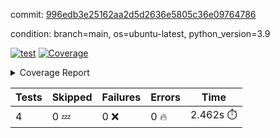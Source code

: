 commit: [996edb3e25162aa2d5d2636e5805c36e09764786](https://github.com/rcmdnk/chatgpt-prompt-wrapper/tree/996edb3e25162aa2d5d2636e5805c36e09764786)

condition: branch=main, os=ubuntu-latest, python_version=3.9

[![test](https://github.com/rcmdnk/chatgpt-prompt-wrapper/actions/workflows/test.yml/badge.svg)](https://github.com/rcmdnk/chatgpt-prompt-wrapper/actions/runs/13914677556)
<a href="https://github.com/rcmdnk/chatgpt-prompt-wrapper/blob/996edb3e25162aa2d5d2636e5805c36e09764786/README.md"><img alt="Coverage" src="https://img.shields.io/badge/Coverage-34%25-red.svg" /></a><details><summary>Coverage Report </summary><table><tr><th>File</th><th>Stmts</th><th>Miss</th><th>Cover</th><th>Missing</th></tr><tbody><tr><td colspan="5"><b>src/chatgpt_prompt_wrapper</b></td></tr><tr><td>&nbsp; &nbsp;<a href="https://github.com/rcmdnk/chatgpt-prompt-wrapper/blob/996edb3e25162aa2d5d2636e5805c36e09764786/src/chatgpt_prompt_wrapper/chatgpt_prompt_wrapper.py">chatgpt_prompt_wrapper.py</a></td><td>152</td><td>117</td><td>23%</td><td><a href="https://github.com/rcmdnk/chatgpt-prompt-wrapper/blob/996edb3e25162aa2d5d2636e5805c36e09764786/src/chatgpt_prompt_wrapper/chatgpt_prompt_wrapper.py#L21">21</a>, <a href="https://github.com/rcmdnk/chatgpt-prompt-wrapper/blob/996edb3e25162aa2d5d2636e5805c36e09764786/src/chatgpt_prompt_wrapper/chatgpt_prompt_wrapper.py#L49-L68">49&ndash;68</a>, <a href="https://github.com/rcmdnk/chatgpt-prompt-wrapper/blob/996edb3e25162aa2d5d2636e5805c36e09764786/src/chatgpt_prompt_wrapper/chatgpt_prompt_wrapper.py#L71-L79">71&ndash;79</a>, <a href="https://github.com/rcmdnk/chatgpt-prompt-wrapper/blob/996edb3e25162aa2d5d2636e5805c36e09764786/src/chatgpt_prompt_wrapper/chatgpt_prompt_wrapper.py#L82-L90">82&ndash;90</a>, <a href="https://github.com/rcmdnk/chatgpt-prompt-wrapper/blob/996edb3e25162aa2d5d2636e5805c36e09764786/src/chatgpt_prompt_wrapper/chatgpt_prompt_wrapper.py#L93-L102">93&ndash;102</a>, <a href="https://github.com/rcmdnk/chatgpt-prompt-wrapper/blob/996edb3e25162aa2d5d2636e5805c36e09764786/src/chatgpt_prompt_wrapper/chatgpt_prompt_wrapper.py#L108-L111">108&ndash;111</a>, <a href="https://github.com/rcmdnk/chatgpt-prompt-wrapper/blob/996edb3e25162aa2d5d2636e5805c36e09764786/src/chatgpt_prompt_wrapper/chatgpt_prompt_wrapper.py#L122-L133">122&ndash;133</a>, <a href="https://github.com/rcmdnk/chatgpt-prompt-wrapper/blob/996edb3e25162aa2d5d2636e5805c36e09764786/src/chatgpt_prompt_wrapper/chatgpt_prompt_wrapper.py#L136-L142">136&ndash;142</a>, <a href="https://github.com/rcmdnk/chatgpt-prompt-wrapper/blob/996edb3e25162aa2d5d2636e5805c36e09764786/src/chatgpt_prompt_wrapper/chatgpt_prompt_wrapper.py#L153-L173">153&ndash;173</a>, <a href="https://github.com/rcmdnk/chatgpt-prompt-wrapper/blob/996edb3e25162aa2d5d2636e5805c36e09764786/src/chatgpt_prompt_wrapper/chatgpt_prompt_wrapper.py#L177-L190">177&ndash;190</a>, <a href="https://github.com/rcmdnk/chatgpt-prompt-wrapper/blob/996edb3e25162aa2d5d2636e5805c36e09764786/src/chatgpt_prompt_wrapper/chatgpt_prompt_wrapper.py#L198-L208">198&ndash;208</a>, <a href="https://github.com/rcmdnk/chatgpt-prompt-wrapper/blob/996edb3e25162aa2d5d2636e5805c36e09764786/src/chatgpt_prompt_wrapper/chatgpt_prompt_wrapper.py#L211-L256">211&ndash;256</a>, <a href="https://github.com/rcmdnk/chatgpt-prompt-wrapper/blob/996edb3e25162aa2d5d2636e5805c36e09764786/src/chatgpt_prompt_wrapper/chatgpt_prompt_wrapper.py#L264-L270">264&ndash;270</a></td></tr><tr><td>&nbsp; &nbsp;<a href="https://github.com/rcmdnk/chatgpt-prompt-wrapper/blob/996edb3e25162aa2d5d2636e5805c36e09764786/src/chatgpt_prompt_wrapper/log_formatter.py">log_formatter.py</a></td><td>22</td><td>16</td><td>27%</td><td><a href="https://github.com/rcmdnk/chatgpt-prompt-wrapper/blob/996edb3e25162aa2d5d2636e5805c36e09764786/src/chatgpt_prompt_wrapper/log_formatter.py#L9-L24">9&ndash;24</a>, <a href="https://github.com/rcmdnk/chatgpt-prompt-wrapper/blob/996edb3e25162aa2d5d2636e5805c36e09764786/src/chatgpt_prompt_wrapper/log_formatter.py#L29-L31">29&ndash;31</a>, <a href="https://github.com/rcmdnk/chatgpt-prompt-wrapper/blob/996edb3e25162aa2d5d2636e5805c36e09764786/src/chatgpt_prompt_wrapper/log_formatter.py#L36-L42">36&ndash;42</a></td></tr><tr><td colspan="5"><b>src/chatgpt_prompt_wrapper/chatgpt</b></td></tr><tr><td>&nbsp; &nbsp;<a href="https://github.com/rcmdnk/chatgpt-prompt-wrapper/blob/996edb3e25162aa2d5d2636e5805c36e09764786/src/chatgpt_prompt_wrapper/chatgpt/ask.py">ask.py</a></td><td>50</td><td>37</td><td>26%</td><td><a href="https://github.com/rcmdnk/chatgpt-prompt-wrapper/blob/996edb3e25162aa2d5d2636e5805c36e09764786/src/chatgpt_prompt_wrapper/chatgpt/ask.py#L12">12</a>, <a href="https://github.com/rcmdnk/chatgpt-prompt-wrapper/blob/996edb3e25162aa2d5d2636e5805c36e09764786/src/chatgpt_prompt_wrapper/chatgpt/ask.py#L30-L37">30&ndash;37</a>, <a href="https://github.com/rcmdnk/chatgpt-prompt-wrapper/blob/996edb3e25162aa2d5d2636e5805c36e09764786/src/chatgpt_prompt_wrapper/chatgpt/ask.py#L40-L89">40&ndash;89</a></td></tr><tr><td>&nbsp; &nbsp;<a href="https://github.com/rcmdnk/chatgpt-prompt-wrapper/blob/996edb3e25162aa2d5d2636e5805c36e09764786/src/chatgpt_prompt_wrapper/chatgpt/chat.py">chat.py</a></td><td>81</td><td>62</td><td>23%</td><td><a href="https://github.com/rcmdnk/chatgpt-prompt-wrapper/blob/996edb3e25162aa2d5d2636e5805c36e09764786/src/chatgpt_prompt_wrapper/chatgpt/chat.py#L38-L39">38&ndash;39</a>, <a href="https://github.com/rcmdnk/chatgpt-prompt-wrapper/blob/996edb3e25162aa2d5d2636e5805c36e09764786/src/chatgpt_prompt_wrapper/chatgpt/chat.py#L42-L79">42&ndash;79</a>, <a href="https://github.com/rcmdnk/chatgpt-prompt-wrapper/blob/996edb3e25162aa2d5d2636e5805c36e09764786/src/chatgpt_prompt_wrapper/chatgpt/chat.py#L89-L148">89&ndash;148</a></td></tr><tr><td>&nbsp; &nbsp;<a href="https://github.com/rcmdnk/chatgpt-prompt-wrapper/blob/996edb3e25162aa2d5d2636e5805c36e09764786/src/chatgpt_prompt_wrapper/chatgpt/chatgpt.py">chatgpt.py</a></td><td>123</td><td>78</td><td>37%</td><td><a href="https://github.com/rcmdnk/chatgpt-prompt-wrapper/blob/996edb3e25162aa2d5d2636e5805c36e09764786/src/chatgpt_prompt_wrapper/chatgpt/chatgpt.py#L89-L159">89&ndash;159</a>, <a href="https://github.com/rcmdnk/chatgpt-prompt-wrapper/blob/996edb3e25162aa2d5d2636e5805c36e09764786/src/chatgpt_prompt_wrapper/chatgpt/chatgpt.py#L162-L184">162&ndash;184</a>, <a href="https://github.com/rcmdnk/chatgpt-prompt-wrapper/blob/996edb3e25162aa2d5d2636e5805c36e09764786/src/chatgpt_prompt_wrapper/chatgpt/chatgpt.py#L188-L204">188&ndash;204</a>, <a href="https://github.com/rcmdnk/chatgpt-prompt-wrapper/blob/996edb3e25162aa2d5d2636e5805c36e09764786/src/chatgpt_prompt_wrapper/chatgpt/chatgpt.py#L207-L213">207&ndash;213</a>, <a href="https://github.com/rcmdnk/chatgpt-prompt-wrapper/blob/996edb3e25162aa2d5d2636e5805c36e09764786/src/chatgpt_prompt_wrapper/chatgpt/chatgpt.py#L216-L217">216&ndash;217</a>, <a href="https://github.com/rcmdnk/chatgpt-prompt-wrapper/blob/996edb3e25162aa2d5d2636e5805c36e09764786/src/chatgpt_prompt_wrapper/chatgpt/chatgpt.py#L227-L238">227&ndash;238</a>, <a href="https://github.com/rcmdnk/chatgpt-prompt-wrapper/blob/996edb3e25162aa2d5d2636e5805c36e09764786/src/chatgpt_prompt_wrapper/chatgpt/chatgpt.py#L241">241</a>, <a href="https://github.com/rcmdnk/chatgpt-prompt-wrapper/blob/996edb3e25162aa2d5d2636e5805c36e09764786/src/chatgpt_prompt_wrapper/chatgpt/chatgpt.py#L244-L247">244&ndash;247</a>, <a href="https://github.com/rcmdnk/chatgpt-prompt-wrapper/blob/996edb3e25162aa2d5d2636e5805c36e09764786/src/chatgpt_prompt_wrapper/chatgpt/chatgpt.py#L250-L255">250&ndash;255</a>, <a href="https://github.com/rcmdnk/chatgpt-prompt-wrapper/blob/996edb3e25162aa2d5d2636e5805c36e09764786/src/chatgpt_prompt_wrapper/chatgpt/chatgpt.py#L258-L262">258&ndash;262</a>, <a href="https://github.com/rcmdnk/chatgpt-prompt-wrapper/blob/996edb3e25162aa2d5d2636e5805c36e09764786/src/chatgpt_prompt_wrapper/chatgpt/chatgpt.py#L265-L269">265&ndash;269</a>, <a href="https://github.com/rcmdnk/chatgpt-prompt-wrapper/blob/996edb3e25162aa2d5d2636e5805c36e09764786/src/chatgpt_prompt_wrapper/chatgpt/chatgpt.py#L277-L280">277&ndash;280</a>, <a href="https://github.com/rcmdnk/chatgpt-prompt-wrapper/blob/996edb3e25162aa2d5d2636e5805c36e09764786/src/chatgpt_prompt_wrapper/chatgpt/chatgpt.py#L287-L300">287&ndash;300</a>, <a href="https://github.com/rcmdnk/chatgpt-prompt-wrapper/blob/996edb3e25162aa2d5d2636e5805c36e09764786/src/chatgpt_prompt_wrapper/chatgpt/chatgpt.py#L303">303</a>, <a href="https://github.com/rcmdnk/chatgpt-prompt-wrapper/blob/996edb3e25162aa2d5d2636e5805c36e09764786/src/chatgpt_prompt_wrapper/chatgpt/chatgpt.py#L309">309</a>, <a href="https://github.com/rcmdnk/chatgpt-prompt-wrapper/blob/996edb3e25162aa2d5d2636e5805c36e09764786/src/chatgpt_prompt_wrapper/chatgpt/chatgpt.py#L315">315</a></td></tr><tr><td>&nbsp; &nbsp;<a href="https://github.com/rcmdnk/chatgpt-prompt-wrapper/blob/996edb3e25162aa2d5d2636e5805c36e09764786/src/chatgpt_prompt_wrapper/chatgpt/discuss.py">discuss.py</a></td><td>100</td><td>84</td><td>16%</td><td><a href="https://github.com/rcmdnk/chatgpt-prompt-wrapper/blob/996edb3e25162aa2d5d2636e5805c36e09764786/src/chatgpt_prompt_wrapper/chatgpt/discuss.py#L39-L42">39&ndash;42</a>, <a href="https://github.com/rcmdnk/chatgpt-prompt-wrapper/blob/996edb3e25162aa2d5d2636e5805c36e09764786/src/chatgpt_prompt_wrapper/chatgpt/discuss.py#L45-L57">45&ndash;57</a>, <a href="https://github.com/rcmdnk/chatgpt-prompt-wrapper/blob/996edb3e25162aa2d5d2636e5805c36e09764786/src/chatgpt_prompt_wrapper/chatgpt/discuss.py#L60-L62">60&ndash;62</a>, <a href="https://github.com/rcmdnk/chatgpt-prompt-wrapper/blob/996edb3e25162aa2d5d2636e5805c36e09764786/src/chatgpt_prompt_wrapper/chatgpt/discuss.py#L68-L113">68&ndash;113</a>, <a href="https://github.com/rcmdnk/chatgpt-prompt-wrapper/blob/996edb3e25162aa2d5d2636e5805c36e09764786/src/chatgpt_prompt_wrapper/chatgpt/discuss.py#L116-L198">116&ndash;198</a></td></tr><tr><td>&nbsp; &nbsp;<a href="https://github.com/rcmdnk/chatgpt-prompt-wrapper/blob/996edb3e25162aa2d5d2636e5805c36e09764786/src/chatgpt_prompt_wrapper/chatgpt/stream.py">stream.py</a></td><td>53</td><td>38</td><td>28%</td><td><a href="https://github.com/rcmdnk/chatgpt-prompt-wrapper/blob/996edb3e25162aa2d5d2636e5805c36e09764786/src/chatgpt_prompt_wrapper/chatgpt/stream.py#L12-L13">12&ndash;13</a>, <a href="https://github.com/rcmdnk/chatgpt-prompt-wrapper/blob/996edb3e25162aa2d5d2636e5805c36e09764786/src/chatgpt_prompt_wrapper/chatgpt/stream.py#L22-L34">22&ndash;34</a>, <a href="https://github.com/rcmdnk/chatgpt-prompt-wrapper/blob/996edb3e25162aa2d5d2636e5805c36e09764786/src/chatgpt_prompt_wrapper/chatgpt/stream.py#L37-L39">37&ndash;39</a>, <a href="https://github.com/rcmdnk/chatgpt-prompt-wrapper/blob/996edb3e25162aa2d5d2636e5805c36e09764786/src/chatgpt_prompt_wrapper/chatgpt/stream.py#L47-L72">47&ndash;72</a>, <a href="https://github.com/rcmdnk/chatgpt-prompt-wrapper/blob/996edb3e25162aa2d5d2636e5805c36e09764786/src/chatgpt_prompt_wrapper/chatgpt/stream.py#L75">75</a>, <a href="https://github.com/rcmdnk/chatgpt-prompt-wrapper/blob/996edb3e25162aa2d5d2636e5805c36e09764786/src/chatgpt_prompt_wrapper/chatgpt/stream.py#L78-L86">78&ndash;86</a></td></tr><tr><td colspan="5"><b>src/chatgpt_prompt_wrapper/cmds</b></td></tr><tr><td>&nbsp; &nbsp;<a href="https://github.com/rcmdnk/chatgpt-prompt-wrapper/blob/996edb3e25162aa2d5d2636e5805c36e09764786/src/chatgpt_prompt_wrapper/cmds/commands.py">commands.py</a></td><td>18</td><td>15</td><td>17%</td><td><a href="https://github.com/rcmdnk/chatgpt-prompt-wrapper/blob/996edb3e25162aa2d5d2636e5805c36e09764786/src/chatgpt_prompt_wrapper/cmds/commands.py#L6-L24">6&ndash;24</a></td></tr><tr><td>&nbsp; &nbsp;<a href="https://github.com/rcmdnk/chatgpt-prompt-wrapper/blob/996edb3e25162aa2d5d2636e5805c36e09764786/src/chatgpt_prompt_wrapper/cmds/cost.py">cost.py</a></td><td>12</td><td>8</td><td>33%</td><td><a href="https://github.com/rcmdnk/chatgpt-prompt-wrapper/blob/996edb3e25162aa2d5d2636e5805c36e09764786/src/chatgpt_prompt_wrapper/cmds/cost.py#L7-L14">7&ndash;14</a></td></tr><tr><td>&nbsp; &nbsp;<a href="https://github.com/rcmdnk/chatgpt-prompt-wrapper/blob/996edb3e25162aa2d5d2636e5805c36e09764786/src/chatgpt_prompt_wrapper/cmds/init.py">init.py</a></td><td>9</td><td>5</td><td>44%</td><td><a href="https://github.com/rcmdnk/chatgpt-prompt-wrapper/blob/996edb3e25162aa2d5d2636e5805c36e09764786/src/chatgpt_prompt_wrapper/cmds/init.py#L8-L14">8&ndash;14</a></td></tr><tr><td><b>TOTAL</b></td><td><b>692</b></td><td><b>460</b></td><td><b>34%</b></td><td>&nbsp;</td></tr></tbody></table></details>

| Tests | Skipped | Failures | Errors | Time |
| ----- | ------- | -------- | -------- | ------------------ |
| 4 | 0 :zzz: | 0 :x: | 0 :fire: | 2.462s :stopwatch: |

